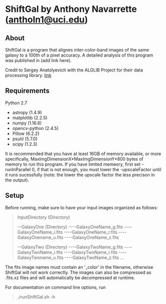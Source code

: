 # ShiftGal by Anthony Navarrette (antholn1@uci.edu)

## About

ShiftGal is a program that alignes inter-color-band images of the same galaxy to a 100th of a pixel accuracy.  A detailed analysis of this program was published in (add link here).  

Credit to Sergey Anatolyevich with the ALGLIB Project for their data processing library. [link](https://www.alglib.net/)

## Requirements

Python 2.7
   - astropy        (1.4.9)
   - matplotlib     (2.2.5)
   - numpy          (1.16.6)
   - opencv-python  (2.4.5)
   - Pillow         (6.2.2)
   - psutil         (5.7.0)
   - scipy          (1.2.3)

It is recommended that you have at least 16GB of memory available, or more specifically, MaxImgDimensionX\*MaxImgDimensionY\*800 bytes of memory to run this program. If you have limited memeory, first set -runInParallel 0, if that is not enough, you must lower the -upscaleFactor until it runs sucessfully (note: the lower the upscale factor the less precison in the output).

## Setup

Before running, make sure to have your input images organized as follows:

>InputDirectory (Directory)
>
>--GalaxyOne (Directory)
>----GalaxyOneName_g.fits
>----GalaxyOneName_i.fits
>----GalaxyOneName_r.fits
>----GalaxyOnename_u.fits
>----GalaxyOneName_z.fits
>
>--GalaxyTwo (Directory)
>----GalaxyTwoName_g.fits
>----GalaxyTwoName_i.fits
>----GalaxyTwoName_r.fits
>----GalaxyTwoname_u.fits
>----GalaxyTwoName_z.fits
>...

The fits image names must contain an '_color' in the filename, otherwise ShiftGal will not work correctly.  The images can also be compressed as .fits.xz files and will automatically be decompressed at runtime.

For documentation on command line options, run 
>./runShiftGal.sh -h
